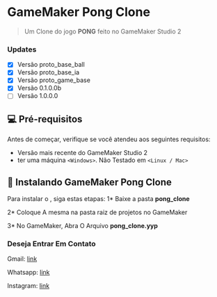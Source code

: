 # GameMaker Pong Clone

> Um Clone do jogo <strong>PONG</strong> feito no GameMaker Studio 2

### Updates

- [x] Versão proto_base_ball
- [x] Versão proto_base_ia
- [x] Versão proto_game_base
- [x] Versão 0.1.0.0b
- [ ] Versão 1.0.0.0

## 💻 Pré-requisitos

Antes de começar, verifique se você atendeu aos seguintes requisitos:
<!---Estes são apenas requisitos de exemplo. Adicionar, duplicar ou remover conforme necessário--->
* Versão mais recente do GameMaker Studio 2
* ter uma máquina `<Windows>`. Não Testado em `<Linux / Mac>`

## 🚀 Instalando <strong>GameMaker Pong Clone</strong>

Para instalar o <GameMaker Pong Clone>, siga estas etapas:
1* Baixe a pasta <strong>pong_clone</strong>

2* Coloque A mesma na pasta raiz de projetos no GameMaker

3* No GameMaker, Abra O Arquivo <strong>pong_clone.yyp</strong>

### Deseja Entrar Em Contato

Gmail: [link](guilhermecaetanno87123@gmail.com)
  
Whatsapp: [link](https://api.whatsapp.com/send/?phone=%2B5534996386599&text=Ol%C3%A1%2C+XinguheProd&type=phone_number&app_absent=0)

Instagram: [link](https://www.instagram.com/xinguheprod/)
